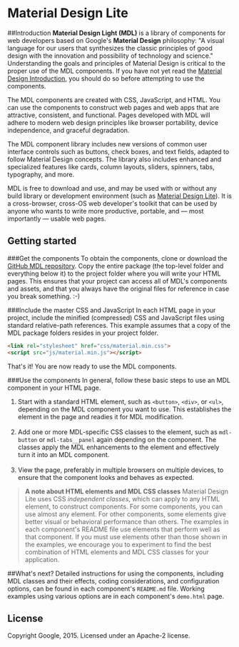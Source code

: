 # Material Design Lite

##Introduction
**Material Design Light (MDL)** is a library of components for web developers based on Google's **Material Design** philosophy: "A visual language for our users that synthesizes the classic principles of good design with the innovation and possibility of technology and science." Understanding the goals and principles of Material Design is critical to the proper use of the MDL components. If you have not yet read the [Material Design Introduction](http://www.google.com/design/spec/material-design/introduction.html), you should do so before attempting to use the components.

The MDL components are created with CSS, JavaScript, and HTML. You can use the components to construct web pages and web apps that are attractive, consistent, and functional. Pages developed with MDL will adhere to modern web design principles like browser portability, device independence, and graceful degradation.

The MDL component library includes new versions of common user interface controls such as buttons, check boxes, and text fields, adapted to follow Material Design concepts. The library also includes enhanced and specialized features like cards, column layouts, sliders, spinners, tabs, typography, and more.

MDL is free to download and use, and may be used with or without any build library or development environment (such as [Material Design Lite](https://developers.google.com/web/starter-kit/)). It is a cross-browser, cross-OS web developer's toolkit that can be used by anyone who wants to write more productive, portable, and &mdash; most importantly &mdash; usable web pages.

## Getting started

###Get the components
To obtain the components, clone or download the [GitHub MDL repository](https://github.com/google/material-design-lite). Copy the entire package (the top-level folder and everything below it) to the project folder where you will write your HTML pages. This ensures that your project can access all of MDL's components and assets, and that you always have the original files for reference in case you break something. :-)

###Include the master CSS and JavaScript
In each HTML page in your project, include the minified (compressed) CSS and JavaScript files using standard relative-path references. This example assumes that a copy of the MDL package folders resides in your project folder.

```html
<link rel="stylesheet" href="css/material.min.css">
<script src="js/material.min.js"></script>
```

That's it! You are now ready to use the MDL components.

###Use the components
In general, follow these basic steps to use an MDL component in your HTML page.

1. Start with a standard HTML element, such as `<button>`, `<div>`, or `<ul>`, depending on the MDL component you want to use. This establishes the element in the page and readies it for MDL modification.<br/><br/>
2. Add one or more MDL-specific CSS classes to the element, such as `mdl-button` or   `mdl-tabs__panel` again depending on the component. The classes apply the MDL enhancements to the element and effectively turn it into an MDL component.<br/><br/>
3. View the page, preferably in multiple browsers on multiple devices, to ensure that the component looks and behaves as expected.

>**A note about HTML elements and MDL CSS classes**
>Material Design Lite uses CSS *independent classes*, which can apply to any HTML element, to construct components. For some components, you can use almost any element. For other components, some elements give better visual or behavioral performance than others. The examples in each component's README file use elements that perform well as that component. If you must use elements other than those shown in the examples, we encourage you to experiment to find the best combination of HTML elements and MDL CSS classes for your application.

##What's next?
Detailed instructions for using the components, including MDL classes and their effects, coding considerations, and configuration options, can be found in each component's `README.md` file. Working examples using various options are in each component's `demo.html` page.

## License

Copyright Google, 2015. Licensed under an Apache-2 license.
